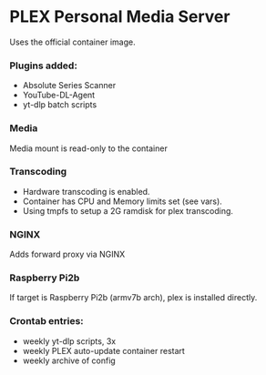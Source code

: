 # PLEX Personal Media Server

Uses the official container image.

### Plugins added:
* Absolute Series Scanner
* YouTube-DL-Agent
* yt-dlp batch scripts

### Media
Media mount is read-only to the container

### Transcoding
* Hardware transcoding is enabled.
* Container has CPU and Memory limits set (see vars).
* Using tmpfs to setup a 2G ramdisk for plex transcoding. 

### NGINX
Adds forward proxy via NGINX

### Raspberry Pi2b
If target is Raspberry Pi2b (armv7b arch), plex is installed directly.

### Crontab entries:
* weekly yt-dlp scripts, 3x
* weekly PLEX auto-update container restart
* weekly archive of config

